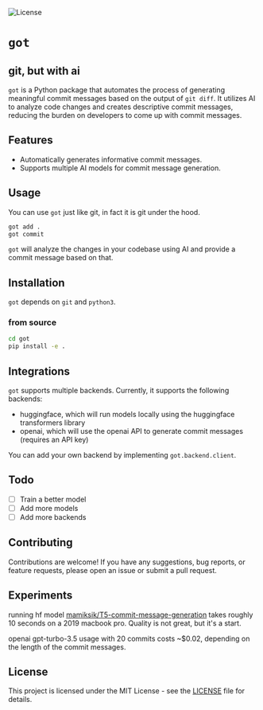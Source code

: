![License](https://img.shields.io/badge/license-MIT-green)
# `got`
## git, but with ai

`got` is a Python package that automates the process of generating meaningful commit messages based on the output of `git diff`. It utilizes AI to analyze code changes and creates descriptive commit messages, reducing the burden on developers to come up with commit messages.

## Features

- Automatically generates informative commit messages.
- Supports multiple AI models for commit message generation.


## Usage

You can use `got` just like git, in fact it is git under the hood.

```bash
got add . 
got commit
```

`got` will analyze the changes in your codebase using AI and provide a commit message based on that.

## Installation
`got` depends on `git` and `python3`.
### from source
```bash
cd got
pip install -e .
```

## Integrations

`got` supports multiple backends. Currently, it supports the following backends:
* huggingface, which will run models locally using the huggingface transformers library
* openai, which will use the openai API to generate commit messages (requires an API key) 

You can add your own backend by implementing `got.backend.client`.

## Todo
- [ ] Train a better model
- [ ] Add more models
- [ ] Add more backends

## Contributing

Contributions are welcome! If you have any suggestions, bug reports, or feature requests, please open an issue or submit a pull request.

## Experiments

running hf model [mamiksik/T5-commit-message-generation](https://huggingface.co/mamiksik/T5-commit-message-generation) takes roughly 10 seconds on a 2019 macbook pro.
Quality is not great, but it's a start.

openai gpt-turbo-3.5 usage with 20 commits costs ~$0.02, depending on the length of the commit messages.

## License

This project is licensed under the MIT License - see the [LICENSE](LICENSE.md) file for details.
